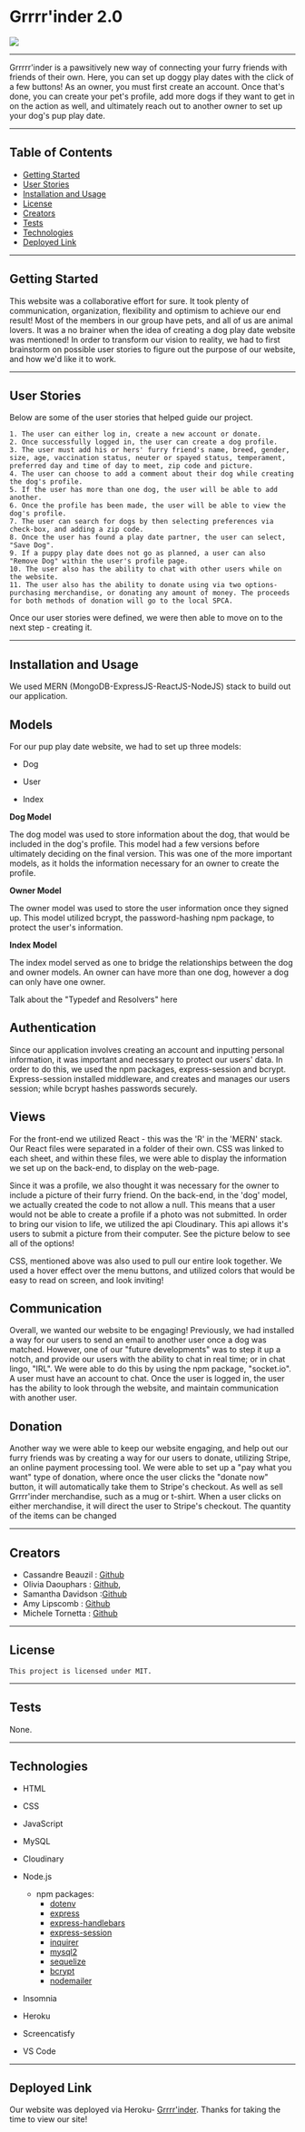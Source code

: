 #  Grrrr'inder 2.0

<img src="https://img.shields.io/badge/License-MIT-ff69b4.svg">

---
Grrrrr'inder is a pawsitively new way of connecting your furry friends with friends of their own. Here, you can set up doggy play dates with the click of a few buttons! As an owner, you must first create an account. Once that's done, you can create your pet's profile, add more dogs if they want to get in on the action as well, and ultimately reach out to another owner to set up your dog's pup play date. 

<!-- ![loginpage](./public/assets/images/logingiphy.gif) -->

----
## Table of Contents 
  * [Getting Started](#getting-started)
  * [User Stories](#user-stories)
  * [Installation and Usage](#installation-and-usage)
  * [License](#license)
  * [Creators](#creators)
  * [Tests](#tests)
  * [Technologies](#technologies)
  * [Deployed Link](#deployed-link)
---

## Getting Started


This website was a collaborative effort for sure. It took plenty of communication, organization, flexibility and optimism to achieve our end result! Most of the members in our group have pets, and all of us are animal lovers. It was a no brainer when the idea of creating a dog play date website was mentioned! In order to transform our vision to reality, we had to first brainstorm on possible user stories to figure out the purpose of our website, and how we'd like it to work. 


---
## User Stories


	
Below are some of the user stories that helped guide our project. 

	1. The user can either log in, create a new account or donate. 
	2. Once successfully logged in, the user can create a dog profile. 
	3. The user must add his or hers' furry friend's name, breed, gender, size, age, vaccination status, neuter or spayed status, temperament, preferred day and time of day to meet, zip code and picture. 
	4. The user can choose to add a comment about their dog while creating the dog's profile. 
	5. If the user has more than one dog, the user will be able to add another. 
    6. Once the profile has been made, the user will be able to view the dog's profile. 
    7. The user can search for dogs by then selecting preferences via check-box, and adding a zip code.
	8. Once the user has found a play date partner, the user can select, "Save Dog". 
    9. If a puppy play date does not go as planned, a user can also "Remove Dog" within the user's profile page. 
    10. The user also has the ability to chat with other users while on the website.
    11. The user also has the ability to donate using via two options- purchasing merchandise, or donating any amount of money. The proceeds for both methods of donation will go to the local SPCA. 
Once our user stories were defined, we were then able to move on to the next step - creating it. 

---

## Installation and Usage


We used MERN (MongoDB-ExpressJS-ReactJS-NodeJS) stack to build out our application. 

<!-- In the back-end, we had to create a database, models and routes.  -->


<h2 align="left">Models</h2>


For our pup play date website, we had to set up three models:

+ Dog 
- User
+ Index 


<strong>Dog Model</strong>

The dog model was used to store information about the dog, that would be included in the dog's profile. This model had a few versions before ultimately deciding on the final version. This was one of the more important models, as it holds the information necessary for an owner to create the profile. 


<strong>Owner Model</strong>

The owner model was used to store the user information once they signed up. This model utilized bcrypt, the password-hashing npm package, to protect the user's information.  

<strong>Index Model</strong>

The index model served as one to bridge the relationships between the dog and owner models. An owner can have more than one dog, however a dog can only have one owner. 


Talk about the "Typedef and Resolvers" here
<!-- <h2 align="left">Routes and Controllers</h2> 


Once our server and models were created, we were able to move on and set up the routes. Within our 'Controller' folder, we created a 'Dog' route, 'Owner' route, 'Homepage' route and 'Index' route.  -->

<!-- <strong>Dog Route</strong>

The dog route utilizes four types of HTTP requests:

+ Get - Allows the user to either search all dogs, or search dogs based on specific search criteria. Figuring out this specific code was a bit tricky, but ultimately we were able to accomplish our goal by adding a 'where: query'. 

- Post - Allows the user to create a new profile and send a request for email contact. 

+ Put - Allows the user to update an existing dog profile. 

- Delete - Allows the user to delete the profile. 



<strong>Owner Route</strong>

The owner route utilizes three types of HTTP requests:

+ Get - Allows the user to search for all owners. 

- Post - Allows the user to create a new user account. When creating an account, a user will have to make a username and password, that is at least eight characters long. This HTPT request also allows a user to log in. 

+ Delete - Allows the user to delete the user account.  -->


<!-- <strong>Homepage Route</strong>

The homepage route utilizes the GET HTTP request, that allows the users to sign up, log in, create a profile, add a dog, match and meet and log out.  -->



<!-- <strong>Index Route</strong>


The index route served as one to bridge the 'dog' and 'owner' route together. 

After the routes were created, we tested them using Insomnia to confirm that our request was good. -->



<h2 align="left">Authentication</h2>

Since our application involves creating an account and inputting personal information, it was important and necessary to protect our users' data. In order to do this, we used the npm packages, express-session and bcrypt. Express-session installed middleware, and creates and manages our users session; while bcrypt hashes passwords securely. 


<h2 align="left">Views</h2>

For the front-end we utilized React - this was the 'R' in the 'MERN' stack. Our React files were separated in a folder of their own. CSS was linked to each sheet, and within these files, we were able to display the information we set up on the back-end, to display on the web-page. 

Since it was a profile, we also thought it was necessary for the owner to include a picture of their furry friend. On the back-end, in the 'dog' model, we actually created the code to not allow a null. This means that a user would not be able to create a profile if a photo was not submitted. In order to bring our vision to life, we utilized the api Cloudinary. This api allows it's users to submit a picture from their computer. See the picture below to see all of the options! 

CSS, mentioned above was also used to pull our entire look together. We used a hover effect over the menu buttons, and utilized colors that would be easy to read on screen, and look inviting! 

<h2 align="left">Communication</h2>

Overall, we wanted our website to be engaging! Previously, we had installed a way for our users to send an email to another user once a dog was matched. However, one of our "future developments" was to step it up a notch, and provide our users with the ability to chat in real time; or in chat lingo, "IRL". We were able to do this by using the npm package, "socket.io". A user must have an account to chat. Once the user is logged in, the user has the ability to look through the website, and maintain communication with another user.

<!-- Enter a pic here of the chat box -->

<h2 align="left">Donation</h2>

Another way we were able to keep our website engaging, and help out our furry friends was by creating a way for our users to donate, utilizing Stripe, an online payment processing tool. We were able to set up a "pay what you want" type of donation, where once the user clicks the "donate now" button, it will automatically take them to Stripe's checkout. As well as sell Grrrr'inder merchandise, such as a mug or t-shirt. When a user clicks on either merchandise, it will direct the user to Stripe's checkout. The quantity of the items can be changed 

---
## Creators
  
+  Cassandre Beauzil : [Github](https://github.com/CassNoisette)
+  Olivia Daouphars : [Github](https://github.com/estilbee),
+  Samantha Davidson :[Github](https://github.com/SamanthaJaneDavidson)
+  Amy Lipscomb : [Github](https://github.com/AmyLipscomb)
+  Michele Tornetta : [Github](https://github.com/MicheleTornetta)
  ---

## License
```
This project is licensed under MIT.
```
---

## Tests

None.

 ---
 ## Technologies
* HTML
* CSS
* JavaScript
* MySQL
* Cloudinary
* Node.js
    * npm packages:
       * [dotenv](https://www.npmjs.com/package/dotenv)
       * [express](https://www.npmjs.com/package/express)
	  * [express-handlebars](https://www.npmjs.com/package/express-handlebars)
	  * [express-session](https://www.npmjs.com/package/express-session)
	  * [inquirer](https://www.npmjs.com/package/inquirer)
       * [mysql2](https://www.npmjs.com/package/mysql2)
       * [sequelize](https://www.npmjs.com/package/sequelize)
	  * [bcrypt](https://www.npmjs.com/package/bcrypt)
	  * [nodemailer](https://www.npmjs.com/package/nodemailer)

        
* Insomnia
* Heroku 
* Screencatisfy
* VS Code
 ---

## Deployed Link

Our website was deployed via Heroku- [Grrrr'inder](https://grrrrinder2.herokuapp.com/). Thanks for taking the time to view our site! 